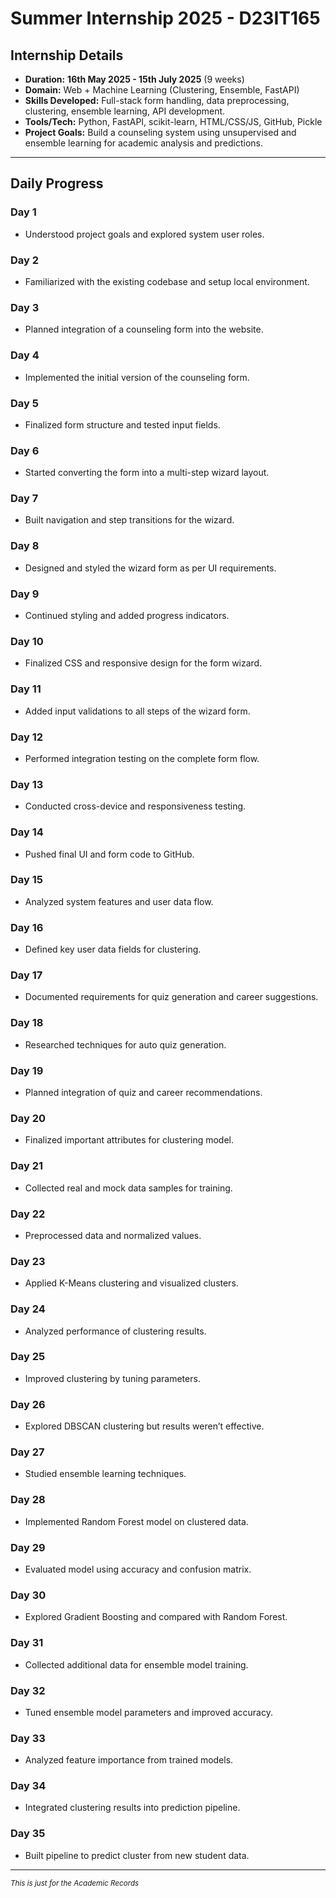 # **Summer Internship 2025 - D23IT165**

## **Internship Details**

- **Duration:** **16th May 2025 - 15th July 2025** (9 weeks)
- **Domain:** Web + Machine Learning (Clustering, Ensemble, FastAPI)
- **Skills Developed:** Full-stack form handling, data preprocessing, clustering, ensemble learning, API development.
- **Tools/Tech:** Python, FastAPI, scikit-learn, HTML/CSS/JS, GitHub, Pickle
- **Project Goals:** Build a counseling system using unsupervised and ensemble learning for academic analysis and predictions.

---
## **Daily Progress**

### **Day 1**

* Understood project goals and explored system user roles.

### **Day 2**

* Familiarized with the existing codebase and setup local environment.

### **Day 3**

* Planned integration of a counseling form into the website.

### **Day 4**

* Implemented the initial version of the counseling form.

### **Day 5**

* Finalized form structure and tested input fields.

### **Day 6**

* Started converting the form into a multi-step wizard layout.

### **Day 7**

* Built navigation and step transitions for the wizard.

### **Day 8**

* Designed and styled the wizard form as per UI requirements.

### **Day 9**

* Continued styling and added progress indicators.

### **Day 10**

* Finalized CSS and responsive design for the form wizard.

### **Day 11**

* Added input validations to all steps of the wizard form.

### **Day 12**

* Performed integration testing on the complete form flow.

### **Day 13**

* Conducted cross-device and responsiveness testing.

### **Day 14**

* Pushed final UI and form code to GitHub.

### **Day 15**

* Analyzed system features and user data flow.

### **Day 16**

* Defined key user data fields for clustering.

### **Day 17**

* Documented requirements for quiz generation and career suggestions.

### **Day 18**

* Researched techniques for auto quiz generation.

### **Day 19**

* Planned integration of quiz and career recommendations.

### **Day 20**

* Finalized important attributes for clustering model.

### **Day 21**

* Collected real and mock data samples for training.

### **Day 22**

* Preprocessed data and normalized values.

### **Day 23**

* Applied K-Means clustering and visualized clusters.

### **Day 24**

* Analyzed performance of clustering results.

### **Day 25**

* Improved clustering by tuning parameters.

### **Day 26**

* Explored DBSCAN clustering but results weren’t effective.

### **Day 27**

* Studied ensemble learning techniques.

### **Day 28**

* Implemented Random Forest model on clustered data.

### **Day 29**

* Evaluated model using accuracy and confusion matrix.

### **Day 30**

* Explored Gradient Boosting and compared with Random Forest.
### **Day 31**

* Collected additional data for ensemble model training.

### **Day 32**

* Tuned ensemble model parameters and improved accuracy.

### **Day 33**

* Analyzed feature importance from trained models.

### **Day 34**

* Integrated clustering results into prediction pipeline.

### **Day 35**

* Built pipeline to predict cluster from new student data.

---
_<sub> This is just for the Academic Records</sub>_
